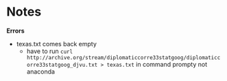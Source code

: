 # Notes
**Errors**
* texas.txt comes back empty
    * have to run `curl http://archive.org/stream/diplomaticcorre33statgoog/diplomaticcorre33statgoog_djvu.txt > texas.txt` in command prompty not anaconda
